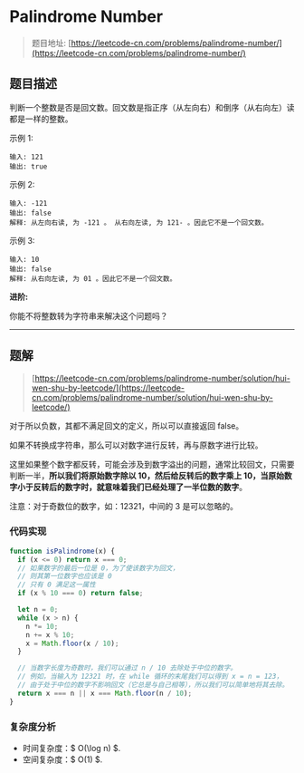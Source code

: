 # Palindrome Number

> 题目地址: [https://leetcode-cn.com/problems/palindrome-number/](https://leetcode-cn.com/problems/palindrome-number/)

## 题目描述

判断一个整数是否是回文数。回文数是指正序（从左向右）和倒序（从右向左）读都是一样的整数。

示例 1:

```
输入: 121
输出: true
```

示例 2:

```
输入: -121
输出: false
解释: 从左向右读, 为 -121 。 从右向左读, 为 121- 。因此它不是一个回文数。
```

示例 3:

```
输入: 10
输出: false
解释: 从右向左读, 为 01 。因此它不是一个回文数。
```

**进阶:**

你能不将整数转为字符串来解决这个问题吗？

------

## 题解

> [https://leetcode-cn.com/problems/palindrome-number/solution/hui-wen-shu-by-leetcode/](https://leetcode-cn.com/problems/palindrome-number/solution/hui-wen-shu-by-leetcode/)

对于所以负数，其都不满足回文的定义，所以可以直接返回 false。

如果不转换成字符串，那么可以对数字进行反转，再与原数字进行比较。

这里如果整个数字都反转，可能会涉及到数字溢出的问题，通常比较回文，只需要判断一半，**所以我们将原始数字除以 10，然后给反转后的数字乘上 10，当原始数字小于反转后的数字时，就意味着我们已经处理了一半位数的数字**。

注意：对于奇数位的数字，如：12321，中间的 3 是可以忽略的。

### 代码实现

```js
function isPalindrome(x) {
  if (x <= 0) return x === 0;
  // 如果数字的最后一位是 0，为了使该数字为回文，
  // 则其第一位数字也应该是 0
  // 只有 0 满足这一属性
  if (x % 10 === 0) return false;

  let n = 0;
  while (x > n) {
    n *= 10;
    n += x % 10;
    x = Math.floor(x / 10);
  }

  // 当数字长度为奇数时，我们可以通过 n / 10 去除处于中位的数字。
  // 例如，当输入为 12321 时，在 while 循环的末尾我们可以得到 x = n = 123，
  // 由于处于中位的数字不影响回文（它总是与自己相等），所以我们可以简单地将其去除。
  return x === n || x === Math.floor(n / 10);
}
```

### 复杂度分析

* 时间复杂度：$ O(\log n) $.
* 空间复杂度：$ O(1) $.
